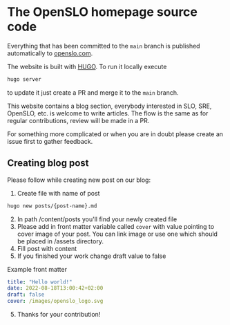 # The OpenSLO homepage source code

Everything that has been committed to the `main` branch is published automatically to [openslo.com](https://openslo.com/).

The website is built with [HUGO](https://gohugo.io/). To run it locally execute

```sh
hugo server
```

to update it just create a PR and merge it to the `main` branch.

This website contains a blog section, everybody interested in SLO, SRE, OpenSLO, etc. is welcome to write articles.
The flow is the same as for regular contributions, review will be made in a PR.

For something more complicated or when you are in doubt please create an issue first to gather feedback.

## Creating blog post 

Please follow while creating new post on our blog:

1. Create file with name of post 
```sh
hugo new posts/{post-name}.md
```
2. In path /content/posts you'll find your newly created file 
3. Please add in front matter variable called `cover` with value pointing to cover image of your post. You can link image or use one which should be placed in /assets directory. 
4. Fill post with content
5. If you finished your work change draft value to false

Example front matter
```yaml
title: "Hello world!"
date: 2022-08-18T13:00:42+02:00
draft: false
cover: /images/openslo_logo.svg
```
5. Thanks for your contribution! 
